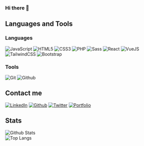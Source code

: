 ### Hi there 👋

<!-- ![React](https://raw.githubusercontent.com/github/explore/master/topics/react/react.png) -->

## Languages and Tools
### Languages
![JavaScript](https://img.shields.io/badge/-JavaScript-black?style=for-the-badge&logo=javascript)
![HTML5](https://img.shields.io/badge/-HTML-black?style=for-the-badge&logo=html5)
![CSS3](https://img.shields.io/badge/-CSS-black?style=for-the-badge&logo=css3)
![PHP](https://img.shields.io/badge/-PHP-black?style=for-the-badge&logo=php)
![Sass](https://img.shields.io/badge/-Sass-black?style=for-the-badge&logo=sass)
![React](https://img.shields.io/badge/-React-black?style=for-the-badge&logo=react)
![VueJS](https://img.shields.io/badge/-Vue-black?style=for-the-badge&logo=vue.js)
![TailwindCSS](https://img.shields.io/badge/-Tailwind-black?style=for-the-badge&logo=tailwindcss)
![Bootstrap](https://img.shields.io/badge/-Bootstrap-black?style=for-the-badge&logo=bootstrap)

### Tools
![Git](https://img.shields.io/badge/-Git-black?style=for-the-badge&logo=git)
![Github](https://img.shields.io/badge/-Github-black?style=for-the-badge&logo=github)


## Contact me
[![LinkedIn](https://img.shields.io/badge/-Ansell%20Maximilian-blue?style=for-the-badge&logo=linkedin)][linkedin]
[![Github](https://img.shields.io/badge/-AnsellMaximilian-black?style=for-the-badge&logo=github)][github]
[![Twitter](https://img.shields.io/badge/-AnsellMax-blue?style=for-the-badge&logo=twitter&logoColor=white)][twitter]
[![Portfolio](https://img.shields.io/badge/-Portfolio-black?style=for-the-badge)][website]

## Stats
![Github Stats](https://github-readme-stats.vercel.app/api?username=ansellmaximilian&count_private=true&show_icons=true&include_all_commits=true&theme=dark)
<br/>
![Top Langs](https://github-readme-stats.vercel.app/api/top-langs/?username=ansellmaximilian&theme=dark&layout=compact)


<!-- Definitions -->
[website]: http://ansellmaximilian.github.io/
[linkedin]: https://www.linkedin.com/in/ansell-maximilian/
[github]: https://www.linkedin.com/in/ansell-maximilian/
[twitter]: https://twitter.com/AnsellMax

